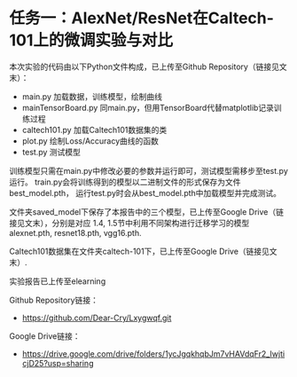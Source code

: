 # 任务一：AlexNet/ResNet在Caltech-101上的微调实验与对比

本次实验的代码由以下Python文件构成，已上传至Github Repository（链接见文末）：
- main.py 加载数据，训练模型，绘制曲线
- mainTensorBoard.py 同main.py，但用TensorBoard代替matplotlib记录训练过程
- caltech101.py 加载Caltech101数据集的类
- plot.py 绘制Loss/Accuracy曲线的函数
- test.py 测试模型

训练模型只需在main.py中修改必要的参数并运行即可，测试模型需移步至test.py运行。
train.py会将训练得到的模型以二进制文件的形式保存为文件best_model.pth，
运行test.py时会从best_model.pth中加载模型并完成测试。

文件夹saved_model下保存了本报告中的三个模型，已上传至Google Drive（链接见文末），分别是对应
1.4, 1.5节中利用不同架构进行迁移学习的模型alexnet.pth, resnet18.pth, vgg16.pth.

Caltech101数据集在文件夹caltech-101下，已上传至Google Drive（链接见文末）.

实验报告已上传至elearning

Github Repository链接：

- https://github.com/Dear-Cry/Lxygwqf.git


Google Drive链接：

- https://drive.google.com/drive/folders/1ycJgqkhqbJm7vHAVdqFr2_IwjticjD25?usp=sharing
